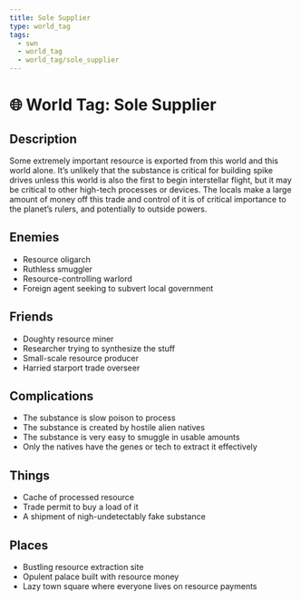 ```yaml
---
title: Sole Supplier
type: world_tag
tags:
  - swn
  - world_tag
  - world_tag/sole_supplier
---
```

# 🌐 World Tag: Sole Supplier

## Description
Some extremely important resource is exported from this world and this world alone. It’s unlikely that the substance is critical for building spike drives unless this world is also the first to begin interstellar flight, but it may be critical to other high-tech processes or devices. The locals make a large amount of money off this trade and control of it is of critical importance to the planet’s rulers, and potentially to outside powers.
## Enemies
- Resource oligarch
- Ruthless smuggler
- Resource-controlling warlord
- Foreign agent seeking to subvert local government

## Friends
- Doughty resource miner
- Researcher trying to synthesize the stuff
- Small-scale resource producer
- Harried starport trade overseer

## Complications
- The substance is slow poison to process
- The substance is created by hostile alien natives
- The substance is very easy to smuggle in usable amounts
- Only the natives have the genes or tech to extract it effectively

## Things
- Cache of processed resource
- Trade permit to buy a load of it
- A shipment of nigh-undetectably fake substance

## Places
- Bustling resource extraction site
- Opulent palace built with resource money
- Lazy town square where everyone lives on resource payments

